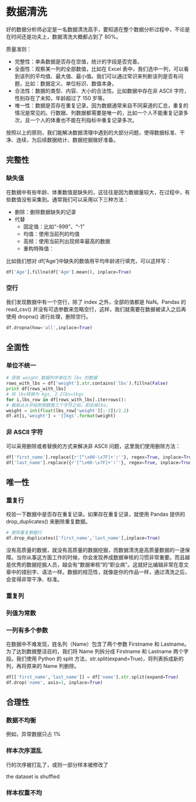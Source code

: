 # 数据清洗

好的数据分析师必定是一名数据清洗高手，要知道在整个数据分析过程中，不论是在时间还是功夫上，数据清洗大概都占到了 80%。

质量准则：

- 完整性：单条数据是否存在空值，统计的字段是否完善。
- 全面性：观察某一列的全部数值，比如在 Excel  表中，我们选中一列，可以看到该列的平均值、最大值、最小值。我们可以通过常识来判断该列是否有问题，比如：数据定义、单位标识、数值本身。
- 合法性：数据的类型、内容、大小的合法性。比如数据中存在非 ASCII 字符，性别存在了未知，年龄超过了 150  岁等。
- 唯一性：数据是否存在重复记录，因为数据通常来自不同渠道的汇总，重复的情况是常见的。行数据、列数据都需要是唯一的，比如一个人不能重复记录多次，且一个人的体重也不能在列指标中重复记录多次。

按照以上的原则，我们能解决数据清理中遇到的大部分问题，使得数据标准、干净、连续，为后续数据统计、数据挖掘做好准备。

## 完整性

### 缺失值

在数据中有些年龄、体重数值是缺失的，这往往是因为数据量较大，在过程中，有些数值没有采集到。通常我们可以采用以下三种方法：

- 删除：删除数据缺失的记录
- 代替
  - 固定值：比如“-999”、“-1”
  - 均值：使用当前列的均值
  - 高频：使用当前列出现频率最高的数据
  - 重构特殊值：

比如我们想对 df[‘Age’]中缺失的数值用平均年龄进行填充，可以这样写：

```python
df['Age'].fillna(df['Age'].mean(), inplace=True)
```

### 空行

我们发现数据中有一个空行，除了 index 之外，全部的值都是 NaN。Pandas 的 read_csv() 并没有可选参数来忽略空行，这样，我们就需要在数据被读入之后再使用 dropna() 进行处理，删除空行。

```python
df.dropna(how='all',inplace=True) 
```

## 全面性

### 单位不统一

```python
# 获取 weight 数据列中单位为 lbs 的数据
rows_with_lbs = df['weight'].str.contains('lbs').fillna(False)
print df[rows_with_lbs]
# 将 lbs转换为 kgs, 2.2lbs=1kgs
for i,lbs_row in df[rows_with_lbs].iterrows():
# 截取从头开始到倒数第三个字符之前，即去掉lbs。
weight = int(float(lbs_row['weight'][:-3])/2.2)
df.at[i,'weight'] = '{}kgs'.format(weight) 
```

### 非 ASCII 字符

可以采用删除或者替换的方式来解决非 ASCII 问题，这里我们使用删除方法：

```python
df['first_name'].replace({r'[^\x00-\x7F]+':''}, regex=True, inplace=True)
df['last_name'].replace({r'[^\x00-\x7F]+':''}, regex=True, inplace=True)
```

## 唯一性

### 重复行

校验一下数据中是否存在重复记录。如果存在重复记录，就使用 Pandas 提供的 drop_duplicates() 来删除重复数据。

```python
# 删除重复数据行
df.drop_duplicates(['first_name','last_name'],inplace=True)
```

没有高质量的数据，就没有高质量的数据挖掘，而数据清洗是高质量数据的一道保障。当你从事这方面工作的时候，你会发现养成数据审核的习惯非常重要。而且越是优秀的数据挖掘人员，越会有“数据审核”的“职业病”。这就好比编辑非常在意文章中的错别字、语法一样。数据的规范性，就像是你的作品一样，通过清洗之后，会变得非常干净、标准。

### 重复列

### 列值为常数

### 一列有多个参数

在数据中不难发现，姓名列（Name）包含了两个参数 Firstname 和 Lastname。为了达到数据整洁目的，我们将 Name 列拆分成 Firstname 和 Lastname  两个字段。我们使用 Python 的 split 方法，str.split(expand=True)，将列表拆成新的列，再将原来的 Name  列删除。

```python
df[['first_name','last_name']] = df['name'].str.split(expand=True)
df.drop('name', axis=1, inplace=True)
```



## 合理性

### 数据不均衡

例如，异常数据只占 1%

### 样本次序混乱

行的次序被打乱了，或则一部分样本被修改了

the dataset is shuffled



### 样本权重不均



